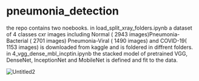 # pneumonia_detection
the repo contains two noebooks.  in load_split_xray_folders.ipynb a dataset of 4 classes cxr images including Normal ( 2943 images)Pneumonia-Bacterial  (  2701 images) Pneumonia-Viral   ( 1490 images) and COVID-19( 1153 images) is downloaded from kaggle and is foldered in diffrent folders. in 4_vgg_dense_mbl_incptin.ipynb the stacked model of pretrained VGG, DenseNet, InceptionNet and MobileNet is defined and fit to the data.



![Untitled2](https://github.com/nezamtrm/pneumonia_detection/assets/128442592/80c39062-eb45-4922-a91d-4f5bca80702f)
